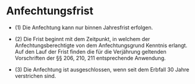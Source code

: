 # Anfechtungsfrist

- (1) Die Anfechtung kann nur binnen Jahresfrist erfolgen.

- (2) Die Frist beginnt mit dem Zeitpunkt, in welchem der Anfechtungsberechtigte von dem Anfechtungsgrund Kenntnis erlangt. Auf den Lauf der Frist finden die für die Verjährung geltenden Vorschriften der §§ 206, 210, 211 entsprechende Anwendung.

- (3) Die Anfechtung ist ausgeschlossen, wenn seit dem Erbfall 30 Jahre verstrichen sind.

